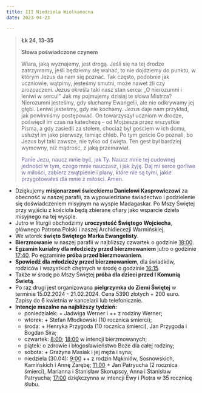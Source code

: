 ```yaml
---
title: III Niedziela Wielkanocna
date: 2023-04-23

---
```


> **Łk 24, 13-35**
>
> **Słowa poświadczone czynem**
>
> Wiara, jaką wyznajemy, jest drogą. Jeśli się na tej drodze zatrzymamy, jeśli będziemy się wahać, to nie dojdziemy do punktu, w którym Jezus da nam się poznać. Tak często, podobnie jak uczniowie, wątpimy, jesteśmy smutni, może nawet źli czy zrozpaczeni. Jezus określa taki nasz stan serca: „O nierozumni i leniwi w sercu!” Jak my pojmujemy dzisiaj te słowa Mistrza? Nierozumni jesteśmy, gdy słuchamy Ewangelii, ale nie odkrywamy jej głębi. Leniwi jesteśmy, gdy nie kochamy. Jezus daje nam przykład, jak powinniśmy postępować. On towarzyszył uczniom w drodze, poświęcił im czas na katechezę - od Mojżesza przez wszystkie Pisma, a gdy zasiedli za stołem, chociaż był gościem w ich domu, usłużył im jako pierwszy, łamiąc chleb. Po tym geście Go poznali, bo Jezus był taki zawsze, nie tylko od święta. Ten gest był bardziej wymowny, niż mądrość, z jaką przemawiał.
>
> <span style="color: #666699;">Panie Jezu, naucz mnie być, jak Ty. Naucz mnie tej cudownej jedności w tym, czego mnie nauczasz, i jak żyję. Daj mi serce gorliwe w miłości, zabierz zwątpienie i plany, które nie są tymi, jakie przygotowałeś dla mnie z miłości. Amen.
> &nbsp;

- Dziękujemy **misjonarzowi świeckiemu Danielowi Kasprowiczowi** za obecność w naszej parafii, za wypowiedziane świadectwo i podzielenie się doświadczeniem misyjnym na wyspie Madagaskar. Po Mszy Świętej przy wyjściu z kościoła będą zbierane ofiary jako wsparcie dzieła misyjnego na tej wyspie.
- Jutro w liturgii obchodzimy **uroczystość Świętego Wojciecha**, głównego Patrona Polski i naszej Archidiecezji Warmińskiej.
- We wtorek **święto Świętego Marka Ewangelisty**.
- **Bierzmowanie** w naszej parafii w najbliższy czwartek o godzinie <u>18:00</u>.
- **Egzamin kurialny dla młodzieży przed bierzmowaniem** jutro o godzinie <u>17:40</u>. Po egzaminie **próba przed bierzmowaniem**.
- **Spowiedź dla młodzieży przed bierzmowaniem**, dla świadków, rodziców i wszystkich chętnych w środę o godzinie <u>16:15</u>.
- Także w środę po Mszy Świętej **próba dla dzieci przed I Komunią Świetą**.
- Po raz drugi jest organizowana **pielgrzymka do Ziemi Świętej** w terminie 15.02.2024 - 21.02.2024. Cena 5390 złotych + 200 euro. Zapisy do 6 kwietnia w kancelarii lub telefonicznie.
- **Intencje mszalne na najbliższy tydzień:**
  - poniedziałek: + Jadwiga Werner i ++ z rodziny Werner;
  - wtorek: + Stefan Młodkowski (10 rocznica śmierci);
  - środa: + Henryka Przygoda (10 rocznica śmierci), Jan Przygoda i Bogdan Sira;
  - czwartek: <u>8:00</u>; <u>18:00</u> w intencji bierzmowanych;
  - piątek: o zdrowie i błogosławieństwo Boże dla całej rodziny;
  - sobota: + Grażyna Masiak i jej męża i syna;
  - niedziela (30.04): <u>9:00</u> ++ z rodzin Mąkiniów, Sosnowskich, Kamińskich i Annę Zarębę; <u>11:00</u> + Jan Patryucha (2 rocznica śmierci), Marianna i Stanisław Skorupscy, Anna i Stanisław Patryucha; <u>17:00</u> dziękczynna w intencji Ewy i Piotra w 35 rocznicę ślubu.
